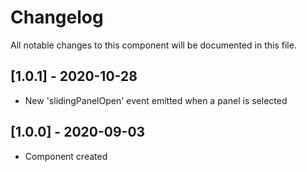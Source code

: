 # Changelog
All notable changes to this component will be documented in this file.

## [1.0.1] - 2020-10-28
- New 'slidingPanelOpen' event emitted when a panel is selected

## [1.0.0] - 2020-09-03
- Component created
